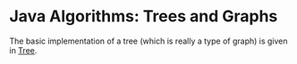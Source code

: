 # Java Algorithms: Trees and Graphs #

The basic implementation of a tree (which is really a type of graph) is given in [Tree](../TreesAndGraphs/algorithms/Tree.java).


